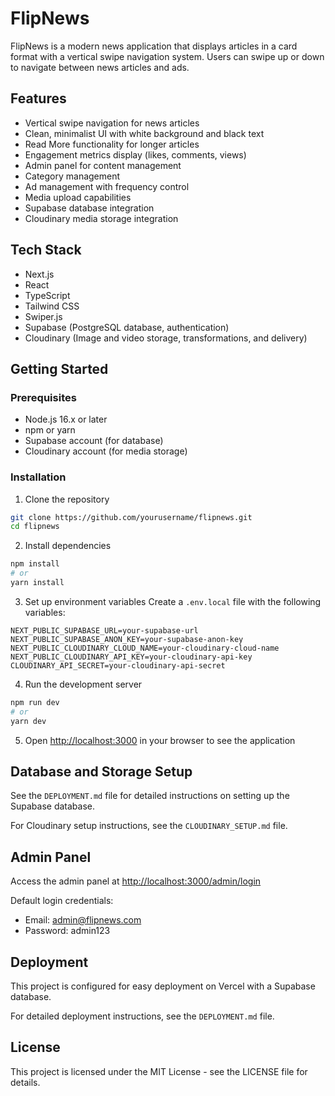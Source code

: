 # FlipNews

FlipNews is a modern news application that displays articles in a card format with a vertical swipe navigation system. Users can swipe up or down to navigate between news articles and ads.

## Features

- Vertical swipe navigation for news articles
- Clean, minimalist UI with white background and black text
- Read More functionality for longer articles
- Engagement metrics display (likes, comments, views)
- Admin panel for content management
- Category management
- Ad management with frequency control
- Media upload capabilities
- Supabase database integration
- Cloudinary media storage integration

## Tech Stack

- Next.js
- React
- TypeScript
- Tailwind CSS
- Swiper.js
- Supabase (PostgreSQL database, authentication)
- Cloudinary (Image and video storage, transformations, and delivery)

## Getting Started

### Prerequisites

- Node.js 16.x or later
- npm or yarn
- Supabase account (for database)
- Cloudinary account (for media storage)

### Installation

1. Clone the repository
```bash
git clone https://github.com/yourusername/flipnews.git
cd flipnews
```

2. Install dependencies
```bash
npm install
# or
yarn install
```

3. Set up environment variables
Create a `.env.local` file with the following variables:
```
NEXT_PUBLIC_SUPABASE_URL=your-supabase-url
NEXT_PUBLIC_SUPABASE_ANON_KEY=your-supabase-anon-key
NEXT_PUBLIC_CLOUDINARY_CLOUD_NAME=your-cloudinary-cloud-name
NEXT_PUBLIC_CLOUDINARY_API_KEY=your-cloudinary-api-key
CLOUDINARY_API_SECRET=your-cloudinary-api-secret
```

4. Run the development server
```bash
npm run dev
# or
yarn dev
```

5. Open [http://localhost:3000](http://localhost:3000) in your browser to see the application

## Database and Storage Setup

See the `DEPLOYMENT.md` file for detailed instructions on setting up the Supabase database.

For Cloudinary setup instructions, see the `CLOUDINARY_SETUP.md` file.

## Admin Panel

Access the admin panel at [http://localhost:3000/admin/login](http://localhost:3000/admin/login)

Default login credentials:
- Email: admin@flipnews.com
- Password: admin123

## Deployment

This project is configured for easy deployment on Vercel with a Supabase database.

For detailed deployment instructions, see the `DEPLOYMENT.md` file.

## License

This project is licensed under the MIT License - see the LICENSE file for details.
